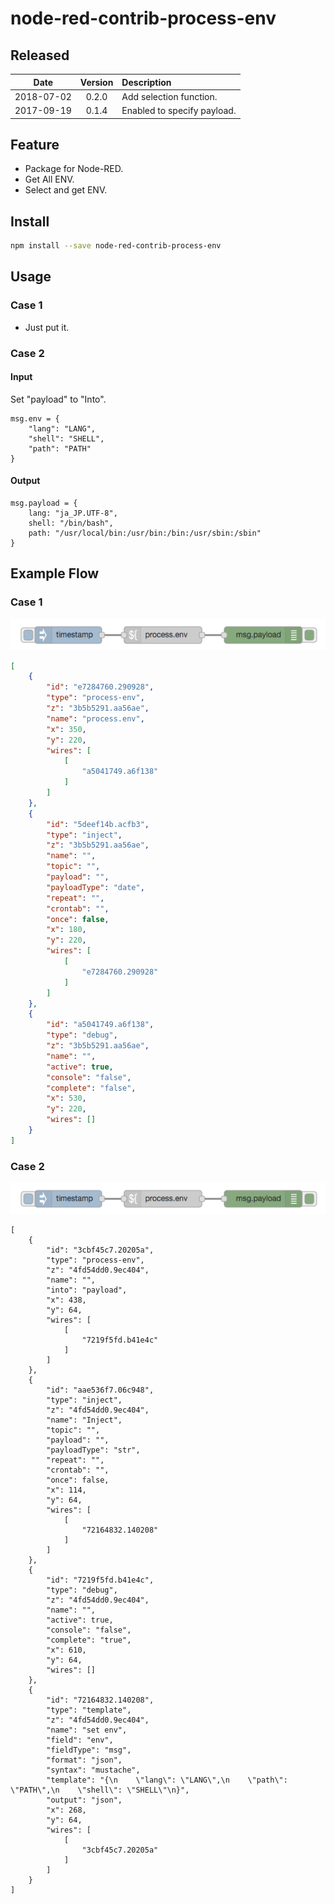 # node-red-contrib-process-env

## Released

|Date|Version|Description|
|:--:|:-----:|:----------|
|2018-07-02|0.2.0|Add selection function.|
|2017-09-19|0.1.4|Enabled to specify payload.|

## Feature

- Package for Node-RED.
- Get All ENV.
- Select and get ENV.

## Install

```bash
npm install --save node-red-contrib-process-env
```

## Usage

### Case 1

- Just put it.

### Case 2

#### Input

Set "payload" to "Into".

```
msg.env = {
    "lang": "LANG",
    "shell": "SHELL",
    "path": "PATH"
}
```


#### Output

```
msg.payload = {
    lang: "ja_JP.UTF-8",
    shell: "/bin/bash",
    path: "/usr/local/bin:/usr/bin:/bin:/usr/sbin:/sbin"
}
```


## Example Flow

### Case 1

![Example Flow Case 1](https://raw.githubusercontent.com/high-u/node-red-contrib-process-env/master/screenshots/example-flow.png)

```json
[
    {
        "id": "e7284760.290928",
        "type": "process-env",
        "z": "3b5b5291.aa56ae",
        "name": "process.env",
        "x": 350,
        "y": 220,
        "wires": [
            [
                "a5041749.a6f138"
            ]
        ]
    },
    {
        "id": "5deef14b.acfb3",
        "type": "inject",
        "z": "3b5b5291.aa56ae",
        "name": "",
        "topic": "",
        "payload": "",
        "payloadType": "date",
        "repeat": "",
        "crontab": "",
        "once": false,
        "x": 180,
        "y": 220,
        "wires": [
            [
                "e7284760.290928"
            ]
        ]
    },
    {
        "id": "a5041749.a6f138",
        "type": "debug",
        "z": "3b5b5291.aa56ae",
        "name": "",
        "active": true,
        "console": "false",
        "complete": "false",
        "x": 530,
        "y": 220,
        "wires": []
    }
]
```

### Case 2

![Example Flow Case 2](https://raw.githubusercontent.com/high-u/node-red-contrib-process-env/master/screenshots/example-flow.png)

```
[
    {
        "id": "3cbf45c7.20205a",
        "type": "process-env",
        "z": "4fd54dd0.9ec404",
        "name": "",
        "into": "payload",
        "x": 438,
        "y": 64,
        "wires": [
            [
                "7219f5fd.b41e4c"
            ]
        ]
    },
    {
        "id": "aae536f7.06c948",
        "type": "inject",
        "z": "4fd54dd0.9ec404",
        "name": "Inject",
        "topic": "",
        "payload": "",
        "payloadType": "str",
        "repeat": "",
        "crontab": "",
        "once": false,
        "x": 114,
        "y": 64,
        "wires": [
            [
                "72164832.140208"
            ]
        ]
    },
    {
        "id": "7219f5fd.b41e4c",
        "type": "debug",
        "z": "4fd54dd0.9ec404",
        "name": "",
        "active": true,
        "console": "false",
        "complete": "true",
        "x": 610,
        "y": 64,
        "wires": []
    },
    {
        "id": "72164832.140208",
        "type": "template",
        "z": "4fd54dd0.9ec404",
        "name": "set env",
        "field": "env",
        "fieldType": "msg",
        "format": "json",
        "syntax": "mustache",
        "template": "{\n    \"lang\": \"LANG\",\n    \"path\": \"PATH\",\n    \"shell\": \"SHELL\"\n}",
        "output": "json",
        "x": 268,
        "y": 64,
        "wires": [
            [
                "3cbf45c7.20205a"
            ]
        ]
    }
]
```
